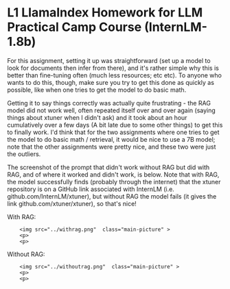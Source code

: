 # L1 LlamaIndex Homework for LLM Practical Camp Course (InternLM-1.8b)

For this assignment, setting it up was straightforward (set up a model to look for documents then infer from there), and it's rather simple why this is better than fine-tuning often (much less resources; etc etc). To anyone who wants to do this, though, make sure you try to get this done as quickly as possible, like when one tries to get the model to do basic math.

Getting it to say things correctly was actually quite frustrating - the RAG model did not work well, often repeated itself over and over again (saying things about xtuner when I didn't ask) and it took about an hour cumulatively over a few days (A bit late due to some other things) to get this to finally work. I'd think that for the two assignments where one tries to get the model to do basic math / retrieval, it would be nice to use a 7B model; note that the other assignments were pretty nice, and these two were just the outliers. 

The screenshot of the prompt that didn't work without RAG but did with RAG, and of where it worked and didn't work, is below. Note that with RAG, the model successfully finds (probably through the internet) that the xtuner repository is on a GitHub link associated with InternLM (i.e. github.com/InternLM/xtuner), but without RAG the model fails (it gives the link github.com/xtuner/xtuner), so that's nice! 

With RAG:

~~~
    <img src="../withrag.png"  class="main-picture" >
    <p>
    <p>
~~~

Without RAG:

~~~
    <img src="../withoutrag.png"  class="main-picture" >
    <p>
    <p>
~~~